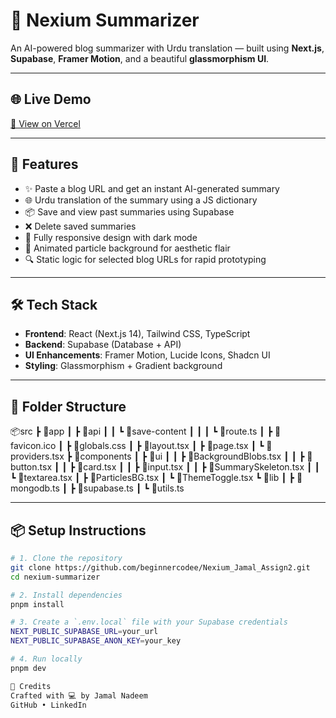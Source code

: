 # 🧠 Nexium Summarizer

An AI-powered blog summarizer with Urdu translation — built using **Next.js**, **Supabase**, **Framer Motion**, and a beautiful **glassmorphism UI**.

---

## 🌐 Live Demo

[🔗 View on Vercel](https://nexium-blog-summariser.vercel.app/)

---

## 🚀 Features

- ✨ Paste a blog URL and get an instant AI-generated summary
- 🌐 Urdu translation of the summary using a JS dictionary
- 📦 Save and view past summaries using Supabase
- ❌ Delete saved summaries
- 📱 Fully responsive design with dark mode
- 🎇 Animated particle background for aesthetic flair
- 🔍 Static logic for selected blog URLs for rapid prototyping

---

## 🛠️ Tech Stack

- **Frontend**: React (Next.js 14), Tailwind CSS, TypeScript
- **Backend**: Supabase (Database + API)
- **UI Enhancements**: Framer Motion, Lucide Icons, Shadcn UI
- **Styling**: Glassmorphism + Gradient background

---

## 📂 Folder Structure

📦src
 ┣ 📂app
 ┃ ┣ 📂api
 ┃ ┃ ┗ 📂save-content
 ┃ ┃ ┃ ┗ 📜route.ts
 ┃ ┣ 📜favicon.ico
 ┃ ┣ 📜globals.css
 ┃ ┣ 📜layout.tsx
 ┃ ┣ 📜page.tsx
 ┃ ┗ 📜providers.tsx
 ┣ 📂components
 ┃ ┣ 📂ui
 ┃ ┃ ┣ 📜BackgroundBlobs.tsx
 ┃ ┃ ┣ 📜button.tsx
 ┃ ┃ ┣ 📜card.tsx
 ┃ ┃ ┣ 📜input.tsx
 ┃ ┃ ┣ 📜SummarySkeleton.tsx
 ┃ ┃ ┗ 📜textarea.tsx
 ┃ ┣ 📜ParticlesBG.tsx
 ┃ ┗ 📜ThemeToggle.tsx
 ┗ 📂lib
 ┃ ┣ 📜mongodb.ts
 ┃ ┣ 📜supabase.ts
 ┃ ┗ 📜utils.ts

---

## 📦 Setup Instructions

```bash
# 1. Clone the repository
git clone https://github.com/beginnercodee/Nexium_Jamal_Assign2.git
cd nexium-summarizer

# 2. Install dependencies
pnpm install

# 3. Create a `.env.local` file with your Supabase credentials
NEXT_PUBLIC_SUPABASE_URL=your_url
NEXT_PUBLIC_SUPABASE_ANON_KEY=your_key

# 4. Run locally
pnpm dev

📣 Credits
Crafted with 💻 by Jamal Nadeem
GitHub • LinkedIn

